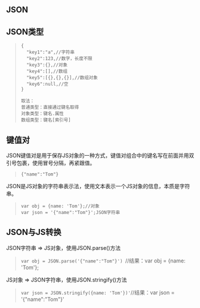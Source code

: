 ## JSON

## JSON类型

> ```
> {
> 	"key1":"a",//字符串
> 	"key2":123,//数字，长度不限
> 	"key3":{},//对象
> 	"key4":[],//数组
> 	"key5":[{},{},{}],//数组对象
> 	"key6":null,//空
> }
> 
> 取法：
> 普通类型：直接通过键名取得
> 对象类型：键名.属性
> 数组类型：键名[索引号]
> 
> ```
>
> 

## 键值对

JSON键值对是用于保存JS对象的一种方式，键值对组合中的键名写在前面并用双引号包裹，使用冒号分隔，再紧跟值。

> `{"name":"Tom"}`

JSON是JS对象的字符串表示法，使用文本表示一个JS对象的信息，本质是字符串。

> ```
> var obj = {name: 'Tom'};//对象
> var json = '{"name":"Tom"}';JSON字符串
> ```



## JSON与JS转换

JSON字符串 => JS对象，使用JSON.parse()方法

> `var obj = JSON.parse('{"name":"Tom"}') `//结果：var obj = {name: 'Tom'};

JS对象 => JSON字符串，使用JSON.stringify()方法

> `var json = JSON.stringify({name: 'Tom'})'`//结果：var json = '{"name":"Tom"}'

